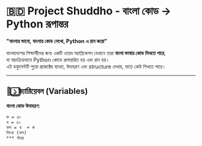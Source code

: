 # 🇧🇩 Project Shuddho - বাংলা কোড → Python রূপান্তর

**"বাংলায় ভাবো, বাংলায় কোড লেখো, Python এ রান করো"**

বাংলাদেশের শিক্ষার্থীদের জন্য একটি ওয়েব অ্যাপ্লিকেশন যেখানে তারা **বাংলা ভাষায় কোড লিখতে পারে**,  
যা স্বয়ংক্রিয়ভাবে Python কোডে রূপান্তরিত হয় এবং রান হয়।  
এই ডকুমেন্টটি পুরো প্রজেক্টের ব্যাখ্যা, উদাহরণ এবং structure দেখায়, যাতে কেউ শিখতে পারে।

---

## 📌 ১️⃣ ভ্যারিয়েবল (Variables)

**বাংলা কোড উদাহরণ:**
```text
ক = ৪০
খ = ৫০
ফল = খ  + ক 
লিখো (ফল)
*** উত্তর 

